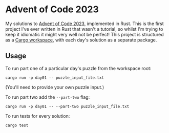 # Advent of Code 2023

My solutions to [Advent of Code 2023](https://adventofcode.com/2023), implemented in Rust.
This is the first project I've ever written in Rust that wasn't a tutorial, so whilst I'm trying to keep it idiomatic it might very well not be perfect!
This project is structured as a [Cargo workspace](https://doc.rust-lang.org/cargo/reference/workspaces.html), with each day's solution as a separate package.

## Usage

To run part one of a particular day's puzzle from the workspace root:
```shell
cargo run -p day01 -- puzzle_input_file.txt
```
(You'll need to provide your own puzzle input.)

To run part two add the `--part-two` flag:
```shell
cargo run -p day01 -- --part-two puzzle_input_file.txt
```

To run tests for every solution:
```shell
cargo test
```



